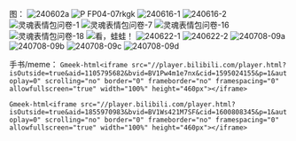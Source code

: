 图：
![240602a](https://github.com/BrokenLightsss/BrokenLightsss.github.io/assets/174887552/fcb73b0d-b9e5-4010-8373-e56021615887)
![P FP04-07rkgk](https://github.com/BrokenLightsss/BrokenLightsss.github.io/assets/174887552/7549aba7-534c-42fb-8d42-dce5546e21d2)
![240616-1](https://github.com/BrokenLightsss/BrokenLightsss.github.io/assets/174887552/45eeb77a-d283-4549-852a-82c0d3358579)
![240616-2](https://github.com/BrokenLightsss/BrokenLightsss.github.io/assets/174887552/84605b45-cd97-40cf-8158-c1affa8c7e7c)
![灵魂表情包问卷-1](https://github.com/BrokenLightsss/BrokenLightsss.github.io/assets/174887552/21e58880-5a55-4cbd-bf23-fe8f960c7daa)
![灵魂表情包问卷-7](https://github.com/BrokenLightsss/BrokenLightsss.github.io/assets/174887552/4891883d-1f87-4590-87e8-86708bdb6537)
![灵魂表情包问卷-16](https://github.com/BrokenLightsss/BrokenLightsss.github.io/assets/174887552/6a315644-4410-49b3-9621-63e8b40cea9f)
![灵魂表情包问卷-18](https://github.com/BrokenLightsss/BrokenLightsss.github.io/assets/174887552/af29c35e-3d3a-446c-9aa6-59aefbe2062c)
![看，蛙蛙！](https://github.com/BrokenLightsss/BrokenLightsss.github.io/assets/174887552/ac4465d6-7710-49a1-928f-cd6c6204c752)
![240622-1](https://github.com/BrokenLightsss/BrokenLightsss.github.io/assets/174887552/89aae511-a79c-448c-8719-9a883d0d011b)
![240622-2](https://github.com/BrokenLightsss/BrokenLightsss.github.io/assets/174887552/c7bf2a73-7ec4-43e2-8b8f-b3dc1850a0c6)
![240708-09a](https://github.com/BrokenLightsss/BrokenLightsss.github.io/assets/174887552/f8b0f054-ec0b-4e4d-ae97-644a3272ff04)
![240708-09b](https://github.com/BrokenLightsss/BrokenLightsss.github.io/assets/174887552/aecdc055-91f8-4830-a55d-a64286be3bc5)
![240708-09c](https://github.com/BrokenLightsss/BrokenLightsss.github.io/assets/174887552/c61fa2ae-56b9-44df-9efa-e57a5b1b07cb)
![240708-09d](https://github.com/BrokenLightsss/BrokenLightsss.github.io/assets/174887552/3a37708e-f7a4-465b-a19f-031a543455ae)

手书/meme：
`Gmeek-html<iframe src="//player.bilibili.com/player.html?isOutside=true&aid=1105795682&bvid=BV1Pw4m1e7nx&cid=1595024155&p=1&autoplay=0" scrolling="no" border="0" frameborder="no" framespacing="0" allowfullscreen="true" width="100%" height="460px"></iframe>`

`Gmeek-html<iframe src="//player.bilibili.com/player.html?isOutside=true&aid=1855970983&bvid=BV1Ws421M7SF&cid=1600808345&p=1&autoplay=0" scrolling="no" border="0" frameborder="no" framespacing="0" allowfullscreen="true" width="100%" height="460px"></iframe>`

